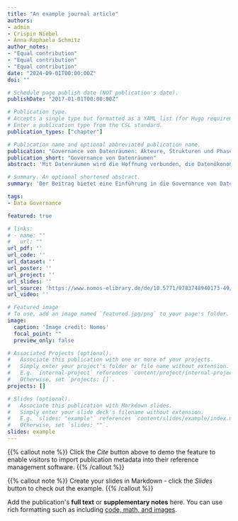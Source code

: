 ```yaml
---
title: "An example journal article"
authors:
- admin
- Crispin Niebel
- Anna-Raphaela Schmitz
author_notes:
- "Equal contribution"
- "Equal contribution"
- "Equal contribution"
date: "2024-09-01T00:00:00Z"
doi: ""

# Schedule page publish date (NOT publication's date).
publishDate: "2017-01-01T00:00:00Z"

# Publication type.
# Accepts a single type but formatted as a YAML list (for Hugo requirements).
# Enter a publication type from the CSL standard.
publication_types: ["chapter"]

# Publication name and optional abbreviated publication name.
publication: "Governance von Datenräumen: Akteure, Strukturen und Phasen der Datenraum-Governance"
publication_short: "Governance von Datenräumen"
abstract: 'Mit Datenräumen wird die Hoffnung verbunden, die Datenökonomie zu stärken und dabei die Rechte auf Privatheit, Transparenz und Selbstbestimmung zu verbessern. Datenräume sind föderiert aufgebaut und bieten daher einer Vielzahl von Akteuren die Möglichkeit, als Teilnehmende und Betreiber mitzuwirken. Dies ist jedoch Chance und Herausforderung zugleich: Einerseits lassen sich Datensouveränität, Wettbewerb und Innovation in offenen Datenräumen potenziell leichter realisieren als in zentralisierten Infrastrukturen. Andererseits gilt es dafür ein effizientes, effektives und faires Zusammenwirken der Akteure durch entsprechende Governance-Arrangements zu gewährleisten. Zweck dieses Beitrags ist es, eine Einführung in Themen der Datentraum-Governance zu bieten und so die theoretische Auseinandersetzung mit Lösungen sowie die praktische Umsetzung dieser zu fördern. Dazu wird jeweils kurz auf grundlegende Themen, darunter Akteure, Strukturen und Phasen der Datenraum-Governance, eingegangen.'

# Summary. An optional shortened abstract.
summary: 'Der Beitrag bietet eine Einführung in die Governance von Datenräumen, die als föderierte Infrastrukturen Chancen für Datensouveränität, Wettbewerb und Innovation bieten.'

tags:
- Data Governance

featured: true

# links:
# - name: ""
#   url: ""
url_pdf: ''
url_code: ''
url_dataset: ''
url_poster: ''
url_project: ''
url_slides: ''
url_source: 'https://www.nomos-elibrary.de/de/10.5771/9783748940173-49/governance-von-datenraeumen-akteure-strukturen-und-phasen-der-datenraum-governance?page=3'
url_video: ''

# Featured image
# To use, add an image named `featured.jpg/png` to your page's folder. 
image:
  caption: 'Image credit: Nomos'
  focal_point: ""
  preview_only: false

# Associated Projects (optional).
#   Associate this publication with one or more of your projects.
#   Simply enter your project's folder or file name without extension.
#   E.g. `internal-project` references `content/project/internal-project/index.md`.
#   Otherwise, set `projects: []`.
projects: []

# Slides (optional).
#   Associate this publication with Markdown slides.
#   Simply enter your slide deck's filename without extension.
#   E.g. `slides: "example"` references `content/slides/example/index.md`.
#   Otherwise, set `slides: ""`.
slides: example
---
```


{{% callout note %}}
Click the *Cite* button above to demo the feature to enable visitors to import publication metadata into their reference management software.
{{% /callout %}}

{{% callout note %}}
Create your slides in Markdown - click the *Slides* button to check out the example.
{{% /callout %}}

Add the publication's **full text** or **supplementary notes** here. You can use rich formatting such as including [code, math, and images](https://docs.hugoblox.com/content/writing-markdown-latex/).

